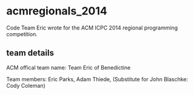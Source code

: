 acmregionals_2014
=================

Code Team Eric wrote for the ACM ICPC 2014 regional programming competition.

team details
-
ACM offical team name: Team Eric of Benedictine

Team members: Eric Parks, Adam Thiede, (Substitute for John Blaschke: Cody Coleman)

